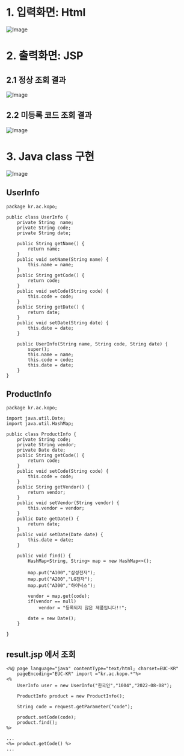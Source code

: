 # 1. 입력화면: Html
![Image](https://i.imgur.com/mjmn66q.png)

# 2. 출력화면: JSP
## 2.1 정상 조회 결과
![Image](https://i.imgur.com/RNTQOLU.png)
## 2.2 미등록 코드 조회 결과
![Image](https://i.imgur.com/WjwfBZV.png)

# 3. Java class 구현
![Image](https://i.imgur.com/YPOX4dt.png)
## UserInfo
```
package kr.ac.kopo;

public class UserInfo {
	private String  name;
	private String code;
	private String date;
	
	public String getName() {
		return name;
	}
	public void setName(String name) {
		this.name = name;
	}
	public String getCode() {
		return code;
	}
	public void setCode(String code) {
		this.code = code;
	}
	public String getDate() {
		return date;
	}
	public void setDate(String date) {
		this.date = date;
	}
	
	public UserInfo(String name, String code, String date) {
		super();
		this.name = name;
		this.code = code;
		this.date = date;
	}
}
```
## ProductInfo
```
package kr.ac.kopo;

import java.util.Date;
import java.util.HashMap;

public class ProductInfo {
	private String code;
	private String vendor;
	private Date date;
	public String getCode() {
		return code;
	}
	public void setCode(String code) {
		this.code = code;
	}
	public String getVendor() {
		return vendor;
	}
	public void setVendor(String vendor) {
		this.vendor = vendor;
	}
	public Date getDate() {
		return date;
	}
	public void setDate(Date date) {
		this.date = date;
	}
	
	public void find() {
		HashMap<String, String> map = new HashMap<>();
		
		map.put("A100","삼성전자");
		map.put("A200","LG전자");
		map.put("A300","하이닉스");
	
		vendor = map.get(code);
		if(vendor == null)
			vendor = "등록되지 않은 제품입니다!!";
			
		date = new Date();
	}

}
```
## result.jsp 에서 조회
```
<%@ page language="java" contentType="text/html; charset=EUC-KR"
    pageEncoding="EUC-KR" import ="kr.ac.kopo.*"%>
<%
	UserInfo user = new UserInfo("한국인","1004","2022-08-08");
	
	ProductInfo product = new ProductInfo();
	
	String code = request.getParameter("code");
	
	product.setCode(code);
	product.find();
%>

...
<%= product.getCode() %>
...

```